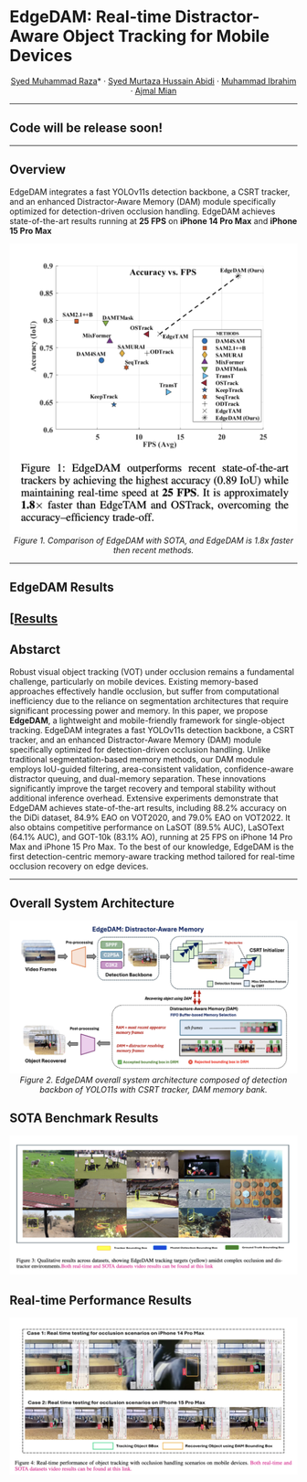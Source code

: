 
<!-- Title + authors -->
# EdgeDAM: Real-time Distractor-Aware Object Tracking for Mobile Devices

 <!-- <p align="center"> -->
<!-- [Syed Muhammad Raza](https://www.linkedin.com/in/smraza1009/)* · [Syed Murtaza Hussain Abidi](https://www.linkedin.com/in/murtazahussain0/) · [Muhammad Ibrahim](https://www.linkedin.com/in/muhammad-ibrahim-<!-- 83643b1a2/?original_referer=https%3A%2F%2Fwww%2Egoogle%2Ecom%2F&originalSubdomain=au) · [Ajmal Mian](https://ajmalsaeed.net/) 
<!-- </p> -->

<div align="center">

[Syed Muhammad Raza](https://www.linkedin.com/in/smraza1009/)* ·  [Syed Murtaza Hussain Abidi](https://www.linkedin.com/in/murtazahussain0/) ·  [Muhammad Ibrahim](https://www.linkedin.com/in/muhammad-ibrahim-83643b1a2/) ·  [Ajmal Mian](https://ajmalsaeed.net/)
</div>

---

## Code will be release soon!
---

## Overview

 EdgeDAM integrates a fast YOLOv11s detection backbone, a CSRT tracker, and an enhanced Distractor-Aware Memory (DAM) module specifically optimized for detection-driven occlusion handling.
 EdgeDAM achieves state-of-the-art results running at **25 FPS** on **iPhone 14 Pro Max** and **iPhone 15 Pro Max** 


<!-- Embedding a figure -->
<p align="center">
 <img src="Fig1.png" width="600px" alt="AccuracyVsFPS">
 <br><em>Figure 1. Comparison of EdgeDAM with SOTA, and EdgeDAM is 1.8x faster then recent methods.</em>
</p>

---
## EdgeDAM Results
<!-- “Badges” -->
 [[Results](https://drive.google.com/drive/folders/1j5353Z33XnB6Uc36m3C9Udivwi25W8W4?usp=sharing)
---

## Abstarct

Robust visual object tracking (VOT) under occlusion remains a fundamental challenge, particularly on mobile devices. Existing memory-based approaches effectively handle occlusion, but suffer from computational inefficiency due to the reliance on segmentation architectures that require significant processing power and memory. In this paper, we propose **EdgeDAM**, a lightweight and mobile-friendly framework for single-object tracking. EdgeDAM integrates a fast YOLOv11s detection backbone, a CSRT tracker, and an enhanced Distractor-Aware Memory (DAM) module specifically optimized for detection-driven occlusion handling. Unlike traditional segmentation-based memory methods, our DAM module employs IoU-guided filtering, area-consistent validation, confidence-aware distractor queuing, and dual-memory separation. These innovations significantly improve the target recovery and temporal stability without additional inference overhead. Extensive experiments demonstrate that EdgeDAM achieves state-of-the-art results, including 88.2% accuracy on the DiDi dataset, 84.9\% EAO on VOT2020, and 79.0\% EAO on VOT2022. It also obtains competitive performance on LaSOT (89.5% AUC), LaSOText (64.1% AUC), and GOT-10k (83.1% AO), running at 25 FPS on iPhone 14 Pro Max and iPhone 15 Pro Max. To the best of our knowledge, EdgeDAM is the first detection-centric memory-aware tracking method tailored for real-time occlusion recovery on edge devices. 

---

## Overall System Architecture

<!-- Embedding a figure -->
<p align="center">
 <img src="OverallSystemArchitecture.png" width="600px" alt="System architecture">
 <br><em>Figure 2. EdgeDAM overall system architecture composed of detection backbon of YOLO11s with CSRT tracker, DAM memory bank.</em>
</p>

## SOTA Benchmark Results

<!-- Embedding a figure -->
<p align="center">
 <img src="SOTA-BenchmarkResults.png" width="600px" alt="System architecture">
<!-- <br><em>Figure 2. EdgeDAM overall system architecture composed of detection backbon of YOLO11s with CSRT tracker, DAM memory bank.</em> -->
</p>

## Real-time Performance Results

<!-- Embedding a figure -->
<p align="center">
 <img src="Real-timePerformanceResults.png" width="600px" alt="System architecture">
<!-- <br><em>Figure 2. EdgeDAM overall system architecture composed of detection backbon of YOLO11s with CSRT tracker, DAM memory bank.</em> -->
</p>







